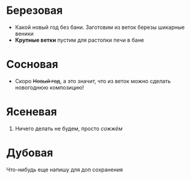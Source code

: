 # Березовая
* Какой новый год без бани. Заготовим из веток березы шикарные веники
* **Крупные ветки** пустим для растопки печи в бане
# Сосновая
* Скоро ~~Новый год~~, а это значит, что из веток можно сделать новогоднюю композицию!

# Ясеневая
1. Ничего делать не будем, просто *сожжём*
# Дубовая

Что-нибудь еще напишу для доп сохранения
